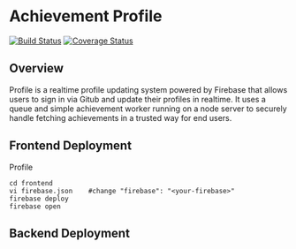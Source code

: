# Achievement Profile

[![Build Status](https://travis-ci.org/PivotalExpert/profile.svg?branch=master)](https://travis-ci.org/PivotalExpert/profile)
[![Coverage Status](https://coveralls.io/repos/github/PivotalExpert/profile/badge.svg?branch=master)](https://coveralls.io/github/PivotalExpert/profile?branch=master)
## Overview

Profile is a realtime profile updating system powered by Firebase that allows users to sign in via Gitub and update their profiles in realtime. It uses a queue and simple achievement worker running on a node server to securely handle fetching achievements in a trusted way for end users.

## Frontend Deployment

Profile

```shell
cd frontend
vi firebase.json    #change "firebase": "<your-firebase>" 
firebase deploy
firebase open
```

## Backend Deployment
